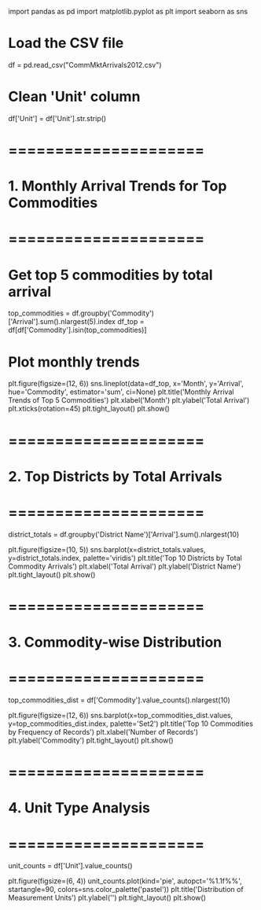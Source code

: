 import pandas as pd
import matplotlib.pyplot as plt
import seaborn as sns

# Load the CSV file
df = pd.read_csv("CommMktArrivals2012.csv")

# Clean 'Unit' column
df['Unit'] = df['Unit'].str.strip()

# =====================
# 1. Monthly Arrival Trends for Top Commodities
# =====================

# Get top 5 commodities by total arrival
top_commodities = df.groupby('Commodity')['Arrival'].sum().nlargest(5).index
df_top = df[df['Commodity'].isin(top_commodities)]

# Plot monthly trends
plt.figure(figsize=(12, 6))
sns.lineplot(data=df_top, x='Month', y='Arrival', hue='Commodity', estimator='sum', ci=None)
plt.title('Monthly Arrival Trends of Top 5 Commodities')
plt.xlabel('Month')
plt.ylabel('Total Arrival')
plt.xticks(rotation=45)
plt.tight_layout()
plt.show()

# =====================
# 2. Top Districts by Total Arrivals
# =====================

district_totals = df.groupby('District Name')['Arrival'].sum().nlargest(10)

plt.figure(figsize=(10, 5))
sns.barplot(x=district_totals.values, y=district_totals.index, palette='viridis')
plt.title('Top 10 Districts by Total Commodity Arrivals')
plt.xlabel('Total Arrival')
plt.ylabel('District Name')
plt.tight_layout()
plt.show()

# =====================
# 3. Commodity-wise Distribution
# =====================

top_commodities_dist = df['Commodity'].value_counts().nlargest(10)

plt.figure(figsize=(12, 6))
sns.barplot(x=top_commodities_dist.values, y=top_commodities_dist.index, palette='Set2')
plt.title('Top 10 Commodities by Frequency of Records')
plt.xlabel('Number of Records')
plt.ylabel('Commodity')
plt.tight_layout()
plt.show()

# =====================
# 4. Unit Type Analysis
# =====================

unit_counts = df['Unit'].value_counts()

plt.figure(figsize=(6, 4))
unit_counts.plot(kind='pie', autopct='%1.1f%%', startangle=90, colors=sns.color_palette('pastel'))
plt.title('Distribution of Measurement Units')
plt.ylabel('')
plt.tight_layout()
plt.show()
